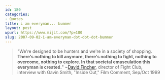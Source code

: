 ```yaml
---
id: 180
categories:
- Quotes
title: i am everyman... bummer
layout: post
wpurl: https://www.mijit.com/?p=180
slug: 2007-09-02-i-am-everyman-dot-dot-dot-bummer
---
```

<blockquote>"We're designed to be hunters and we're in a society of shopping.  <strong>There's nothing to kill anymore, there's nothing to fight, nothing to overcome, nothing to explore.  In that societal emasculation this everyman is created.</strong>"  ~<a href="https://www.quotegarden.com/bk-fc.html">David Fincher</a>, director of Fight Club, interview with Gavin Smith, "Inside Out," Film Comment, Sep/Oct 1999</blockquote>
